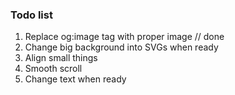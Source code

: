### Todo list

1. Replace og:image tag with proper image // done
2. Change big background into SVGs when ready
3. Align small things
4. Smooth scroll
5. Change text when ready
